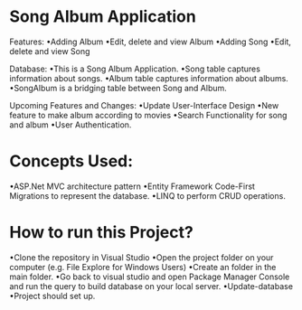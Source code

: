 
# Song Album Application
Features:
•Adding Album
•Edit, delete and view Album
•Adding Song
•Edit, delete and view Song

Database:
•This is a Song Album Application.
•Song table captures information about songs.
•Album table captures information about albums.
•SongAlbum is a bridging table between Song and Album.

Upcoming Features and Changes:
•Update User-Interface Design
•New feature to make album according to movies
•Search Functionality for song and album
•User Authentication.

# Concepts Used:
•ASP.Net MVC architecture pattern
•Entity Framework Code-First Migrations to represent the database.
•LINQ to perform CRUD operations.

# How to run this Project?
•Clone the repository in Visual Studio
•Open the project folder on your computer (e.g. File Explore for Windows Users)
•Create an <App-Data> folder in the main folder.
•Go back to visual studio and open Package Manager Console and run the query to build database on your local server.
•Update-database
•Project should set up.




